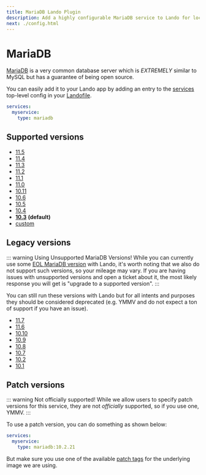 ```yaml
---
title: MariaDB Lando Plugin
description: Add a highly configurable MariaDB service to Lando for local development with all the power of Docker and Docker Compose.
next: ./config.html
---
```


# MariaDB

[MariaDB](https://mariadb.org/) is a very common database server which is *EXTREMELY* similar to MySQL but has a guarantee of being open source.

You can easily add it to your Lando app by adding an entry to the [services](https://docs.lando.dev/core/v3/services/lando.html) top-level config in your [Landofile](https://docs.lando.dev/core/v3).

```yaml
services:
  myservice:
    type: mariadb
```

## Supported versions

*   [11.5](https://hub.docker.com/r/bitnami/mariadb/tags?name=11.5.)
*   [11.4](https://hub.docker.com/r/bitnami/mariadb/tags?name=11.4.)
*   [11.3](https://hub.docker.com/r/bitnami/mariadb/tags?name=11.3.)
*   [11.2](https://hub.docker.com/r/bitnami/mariadb/tags?name=11.2.)
*   [11.1](https://hub.docker.com/r/bitnami/mariadb/tags?name=11.1.)
*   [11.0](https://hub.docker.com/r/bitnami/mariadb/tags?name=11.0.)
*   [10.11](https://hub.docker.com/r/bitnami/mariadb/tags?name=10.11.)
*   [10.6](https://hub.docker.com/r/bitnami/mariadb/tags?name=10.6.)
*   [10.5](https://hub.docker.com/r/bitnami/mariadb/tags?name=10.5.)
*   [10.4](https://hub.docker.com/r/bitnami/mariadb/tags?name=10.4.)
*   **[10.3](https://hub.docker.com/r/bitnami/mariadb/tags?name=10.3.)** **(default)**
*   [custom](https://docs.lando.dev/core/v3/services/lando.html#overrides)

## Legacy versions

::: warning Using Unsupported MariaDB Versions!
While you can currently use some [EOL MariaDB version](https://endoflife.date/mariadb) with Lando, it's worth noting that we also do not support such versions, so your mileage may vary. If you are having issues with unsupported versions and open a ticket about it, the most likely response you will get is "upgrade to a supported version".
:::

You can still run these versions with Lando but for all intents and purposes they should be considered deprecated (e.g. YMMV and do not expect a ton of support if you have an issue).

*   [11.7](https://hub.docker.com/r/bitnami/mariadb/tags?name=11.7.)
*   [11.6](https://hub.docker.com/r/bitnami/mariadb/tags?name=11.6.)
*   [10.10](https://hub.docker.com/r/bitnami/mariadb/tags?name=10.10.)
*   [10.9](https://hub.docker.com/r/bitnami/mariadb/tags?name=10.9.)
*   [10.8](https://hub.docker.com/r/bitnami/mariadb/tags?name=10.8.)
*   [10.7](https://hub.docker.com/r/bitnami/mariadb/tags?name=10.7.)
*   [10.2](https://hub.docker.com/r/bitnami/mariadb/tags?name=10.2.)
*   [10.1](https://hub.docker.com/r/bitnami/mariadb/tags?name=10.1.)

## Patch versions

::: warning Not officially supported!
While we allow users to specify patch versions for this service, they are not *officially* supported, so if you use one, YMMV.
:::

To use a patch version, you can do something as shown below:

```yaml
services:
  myservice:
    type: mariadb:10.2.21
```

But make sure you use one of the available [patch tags](https://hub.docker.com/r/bitnami/mariadb/tags) for the underlying image we are using.

